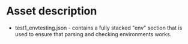 # Asset description

* test1_envtesting.json - contains a fully stacked "env" section that is used to ensure that parsing and checking environments works.